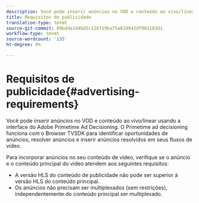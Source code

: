 ```yaml
---
description: Você pode inserir anúncios no VOD e conteúdo ao vivo/linear usando a interface do Adobe Primetime Ad Decisioning. O Primetime ad decisioning funciona com o Browser TVSDK para identificar oportunidades de anúncios, resolver anúncios e inserir anúncios resolvidos em seus fluxos de vídeo.
title: Requisitos de publicidade
translation-type: tm+mt
source-git-commit: 89bdda1d4bd5c126f19ba75a819942df901183d1
workflow-type: tm+mt
source-wordcount: '135'
ht-degree: 0%

---
```



# Requisitos de publicidade{#advertising-requirements}

Você pode inserir anúncios no VOD e conteúdo ao vivo/linear usando a interface do Adobe Primetime Ad Decisioning. O Primetime ad decisioning funciona com o Browser TVSDK para identificar oportunidades de anúncios, resolver anúncios e inserir anúncios resolvidos em seus fluxos de vídeo.

Para incorporar anúncios no seu conteúdo de vídeo, verifique se o anúncio e o conteúdo principal do vídeo atendem aos seguintes requisitos:

* A versão HLS do conteúdo de publicidade não pode ser superior à versão HLS do conteúdo principal.
* Os anúncios não precisam ser multiplexados (sem restrições), independentemente do conteúdo principal ser multiplexado.


